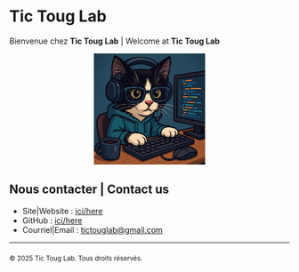 # Tic Toug Lab

Bienvenue chez **Tic Toug Lab** | Welcome at **Tic Toug Lab**

<p align="center">
  <img src="../img/tictouglab_logo.png" alt="Logo Tic Toug Lab" width="200"/>
</p>

## Nous contacter | Contact us
- Site|Website : [ici/here](https://tictouglab.github.com)
- GitHub : [ici/here](https://github.com/tictouglab)
- Courriel|Email : [tictouglab@gmail.com](mailto:tictouglab@gmail.com)

---

<sub>© 2025 Tic Toug Lab. Tous droits réservés.</sub>